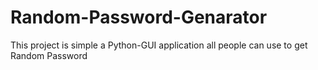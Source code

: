 # Random-Password-Genarator
This project is simple a Python-GUI application all people can use to get  Random Password
